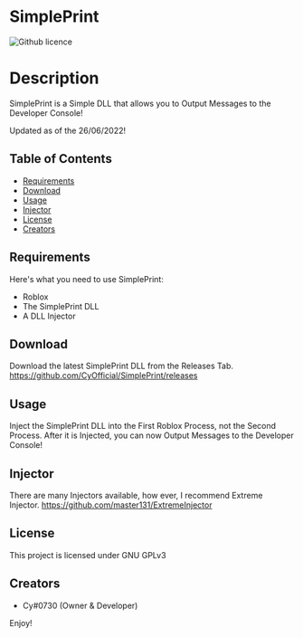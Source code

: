 # SimplePrint
  ![Github licence](https://img.shields.io/badge/license-GPLv3-green?style=flat-square)
  
# Description
SimplePrint is a Simple DLL that allows you to Output Messages to the Developer Console!

Updated as of the 26/06/2022!

## Table of Contents
  * [Requirements](#requirements)
  * [Download](#download)
  * [Usage](#usage)
  * [Injector](#injector)
  * [License](#license)
  * [Creators](#creators)
    
## Requirements
Here's what you need to use SimplePrint:
* Roblox
* The SimplePrint DLL
* A DLL Injector

## Download
Download the latest SimplePrint DLL from the Releases Tab. https://github.com/CyOfficial/SimplePrint/releases

## Usage
Inject the SimplePrint DLL into the First Roblox Process, not the Second Process. After it is Injected, you can now Output Messages to the Developer Console!

## Injector
There are many Injectors available, how ever, I recommend Extreme Injector. https://github.com/master131/ExtremeInjector

## License 
This project is licensed under GNU GPLv3

## Creators
* Cy#0730 (Owner & Developer)

Enjoy!
